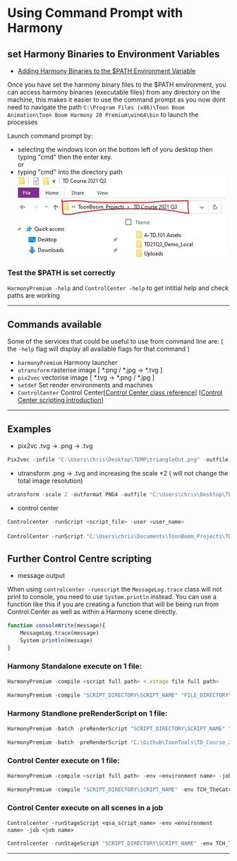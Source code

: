 # Using Command Prompt with Harmony

## set Harmony Binaries to Environment Variables
* [Adding Harmony Binaries to the $PATH Environment Variable](https://docs.toonboom.com/help/harmony-20/installation/installation/basic/mac/add-to-path-mac.html)
  
Once you have set the harmony binary files to the $PATH environment, you can access harmony binaries (executable files) from any directory on the machine, this makes it easier to use the command prompt as you now dont need to navigate the path `C:\Program Files (x86)\Toon Boom Animation\Toon Boom Harmony 20 Premium\win64\bin` to launch the processes

Launch command prompt by:
* selecting the windows icon on the bottom left of yoru desktop then typing "cmd" then the enter key.
  <br>or
* typing "cmd" into the directory path 
![](../images/directory%20path%20menu.png)

### Test the $PATH is set correctly 

`HarmonyPremium -help` and `ControlCenter -help` to get intitial help and check paths are working

---
## Commands available
Some of the services that could be useful to use from command line are: ( the `-help` flag will display all available flags for that command )

* `harmonyPremium` Harmony launcher
* `utransform` rasterise image [ *.png / *.jpg -> *.tvg ]
* `pix2vec` vectorise image [ *.tvg -> *.png / *.jpg ]
* `setdef` Set render environments and machines
* `ControlCenter` Control Center[[Control Center class reference](https://docs.toonboom.com/help/harmony-20/scripting/dbscript/classControlCentre.html)] [[Control Center scripting introduction](https://docs.toonboom.com/help/harmony-20/scripting/dbscript/index.html)]

---
## Examples
* pix2vc
.tvg -> .png -> .tvg
``` python
Pix2vec -infile "C:\Users\chris\Desktop\TEMP\triangleOut.png" -outfile "C:\Users\chris\Desktop\TEMP\triangleOut_vector.tvg"
```

* utransform 
.png -> .tvg and increasing the scale *2 ( will not change the total image resolution)
``` python
utransform -scale 2 -outformat PNG4 -outfile "C:\Users\chris\Desktop\TEMP\triangleOut.png"  "C:\Users\chris\Documents\ToonBoom_Projects\TD Course 2021 Q3\TD21Q3_Demo_Local\Day_4\scripting_day_1\script_locations\elements\triangle\triangle-1.tvg"
```
* control center
```python
Controlcenter -runScript <script_file> -user <user_name>

ControlCenter -runScript "C:\Users\chris\Documents\ToonBoom_Projects\TD Course 2021 Q2\Demo_Files\D3\ccScript_demo.js" -user usabatch
```

## Further Control Centre scripting

* message output
  
When using `controlcenter -runscript` the `MessageLog.trace` class will not print to console, you need to use `System.println` instead. You can use a function like this if you are creating a function that will be being run from Control Center as well as within a Harmony scene directly.
``` javascript
function consoleWrite(message){
	MessageLog.trace(message)
	System.println(message)
}
```

### Harmony Standalone execute on 1 file:
``` javascript
HarmonyPremium -compile <script full path> <.xstage file full path>
``` 
```javascript
HarmonyPremium -compile "SCRIPT_DIRECTORY\SCRIPT_NAME" "FILE_DIRECTORY\FILE_XSTAGE_NAME"
```  
### Harmony Standlone preRenderScript on 1 file:

```javascript
HarmonyPremium -batch -preRenderScript "SCRIPT_DIRECTORY\SCRIPT_NAME" "FILE_DIRECTORY\FILE_XSTAGE_NAME"
```

```javascript
HarmonyPremium -batch -preRenderScript "C:\Github\ToonTools\TD_Course_2021_Q3\TD21Q3_Scripts\TD21Q3_08-2_addWriteNodes_toComposite.js" "C:\Users\chris\Documents\ToonBoom_Projects\TD Course 2021 Q3\TD21Q3_Demo_Local\Day_8\Day_8_scripting\Day_8_scripting.xstage"
```



### Control Center execute on 1 file:
```javascript
HarmonyPremium -compile <script full path> -env <environment name> -job <job name> -scene <scene name>
``` 
```javascript
HarmonyPremium -compile "SCRIPT_DIRECTORY\SCRIPT_NAME" -env TCH_TheCatch -job TCH_101_Pilot -scene 010_001A
```

### Control Center execute on all scenes in a job
```
Controlcenter -runStageScript <qsa_script_name> -env <environment name> -job <job name>
```
```javascript
Controlcenter -runStageScript "SCRIPT_DIRECTORY\SCRIPT_NAME" -env TCH_TheCatch -job TCH_101_Pilot
```
---
